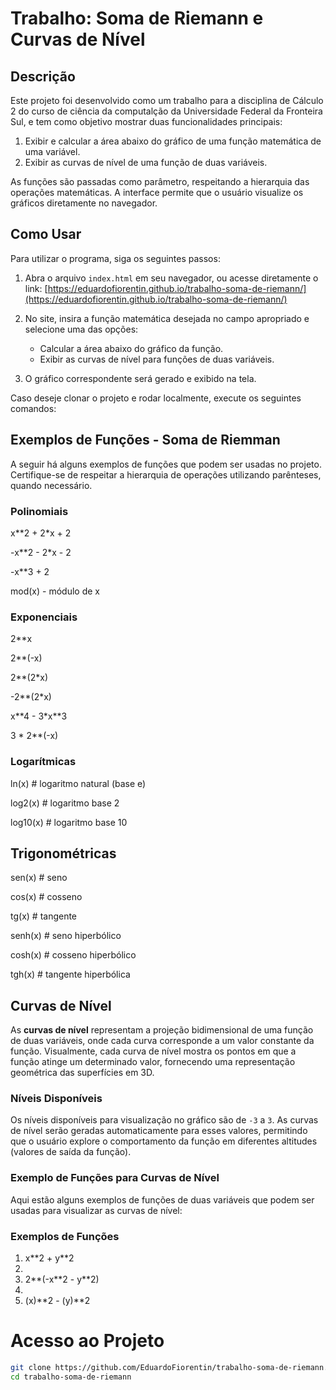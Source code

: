 # Trabalho: Soma de Riemann e Curvas de Nível

## Descrição

Este projeto foi desenvolvido como um trabalho para a disciplina de Cálculo 2 do curso de ciência da computalção da Universidade Federal da Fronteira Sul, e tem como objetivo mostrar duas funcionalidades principais:

1. Exibir e calcular a área abaixo do gráfico de uma função matemática de uma variável.
2. Exibir as curvas de nível de uma função de duas variáveis.

As funções são passadas como parâmetro, respeitando a hierarquia das operações matemáticas. A interface permite que o usuário visualize os gráficos diretamente no navegador.

## Como Usar

Para utilizar o programa, siga os seguintes passos:

1. Abra o arquivo `index.html` em seu navegador, ou acesse diretamente o link:
   [https://eduardofiorentin.github.io/trabalho-soma-de-riemann/](https://eduardofiorentin.github.io/trabalho-soma-de-riemann/)

2. No site, insira a função matemática desejada no campo apropriado e selecione uma das opções:
   - Calcular a área abaixo do gráfico da função.
   - Exibir as curvas de nível para funções de duas variáveis.

3. O gráfico correspondente será gerado e exibido na tela.

Caso deseje clonar o projeto e rodar localmente, execute os seguintes comandos:

## Exemplos de Funções - Soma de Riemman
A seguir há alguns exemplos de funções que podem ser usadas no projeto. Certifique-se de respeitar a hierarquia de operações utilizando parênteses, quando necessário.

### Polinomiais 
x\*\*2 + 2\*x + 2

-x\*\*2 - 2*x - 2

-x**3 + 2

mod(x) - módulo de x

### Exponenciais
2\*\*x

2\*\*(-x)

2\*\*(2\*x)

-2\*\*(2\*x)

x\*\*4 - 3\*x\*\*3

3 \* 2\*\*(-x)

### Logarítmicas 
ln(x)    # logaritmo natural (base e)

log2(x)  # logaritmo base 2

log10(x) # logaritmo base 10

## Trigonométricas
sen(x)    # seno

cos(x)    # cosseno

tg(x)     # tangente

senh(x)   # seno hiperbólico

cosh(x)   # cosseno hiperbólico

tgh(x)    # tangente hiperbólica

## Curvas de Nível

As **curvas de nível** representam a projeção bidimensional de uma função de duas variáveis, onde cada curva corresponde a um valor constante da função. Visualmente, cada curva de nível mostra os pontos em que a função atinge um determinado valor, fornecendo uma representação geométrica das superfícies em 3D.

### Níveis Disponíveis

Os níveis disponíveis para visualização no gráfico são de `-3` a `3`. As curvas de nível serão geradas automaticamente para esses valores, permitindo que o usuário explore o comportamento da função em diferentes altitudes (valores de saída da função).

### Exemplo de Funções para Curvas de Nível

Aqui estão alguns exemplos de funções de duas variáveis que podem ser usadas para visualizar as curvas de nível:

### Exemplos de Funções 
1.  x\*\*2 + y\*\*2
2.  
3.  2\*\*(-x\*\*2 - y\*\*2)
4.  
5.  (x)\*\*2 - (y)\*\*2


# Acesso ao Projeto
```bash
git clone https://github.com/EduardoFiorentin/trabalho-soma-de-riemann.git
cd trabalho-soma-de-riemann
